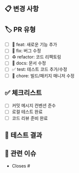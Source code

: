 ## 📋 변경 사항

<!-- 무엇을 왜 변경했는지 간단히 설명해주세요 -->

## 🏷️ PR 유형

- [ ] 🚀 feat: 새로운 기능 추가
- [ ] 🐛 fix: 버그 수정
- [ ] ♻️ refactor: 코드 리팩토링
- [ ] 📝 docs: 문서 수정
- [ ] ✅ test: 테스트 코드 추가/수정
- [ ] 🔧 chore: 빌드/패키지 매니저 수정

## ✅ 체크리스트

- [ ] 커밋 메시지 컨벤션 준수
- [ ] 로컬 테스트 완료
- [ ] 코드 리뷰 준비 완료

## 📸 테스트 결과

<!-- 스크린샷이나 테스트 결과를 첨부해주세요 -->

## 🔗 관련 이슈

<!-- 관련 이슈가 있다면 링크해주세요 -->

- Closes #

